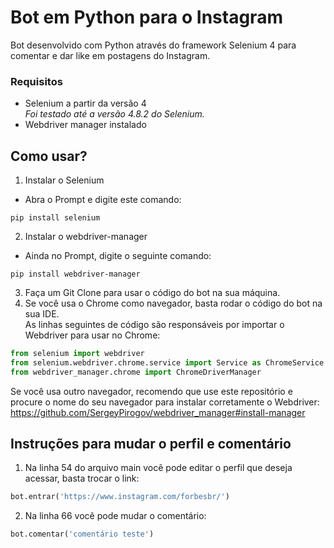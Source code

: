 # Bot em Python para o Instagram
Bot desenvolvido com Python através do framework Selenium 4 para comentar e dar like em postagens do Instagram.

### Requisitos
- Selenium a partir da versão 4<br>
*Foi testado até a versão 4.8.2 do Selenium.*
- Webdriver manager instalado

## Como usar?

1. Instalar o Selenium  
- Abra o Prompt e digite este comando:
```
pip install selenium
```

2. Instalar o webdriver-manager
- Ainda no Prompt, digite o seguinte comando:
```
pip install webdriver-manager
```

3. Faça um Git Clone para usar o código do bot na sua máquina.
4. Se você usa o Chrome como navegador, basta rodar o código do bot na sua IDE.<br>
As linhas seguintes de código são responsáveis por importar o Webdriver para usar no Chrome:
```Python
from selenium import webdriver
from selenium.webdriver.chrome.service import Service as ChromeService
from webdriver_manager.chrome import ChromeDriverManager
```
Se você usa outro navegador, recomendo que use este repositório e procure o nome do seu navegador para instalar corretamente o Webdriver:
https://github.com/SergeyPirogov/webdriver_manager#install-manager

## Instruções para mudar o perfil e comentário
1. Na linha 54 do arquivo main você pode editar o perfil que deseja acessar, basta trocar o link:
```python
bot.entrar('https://www.instagram.com/forbesbr/')
```
2. Na linha 66 você pode mudar o comentário:
```python
bot.comentar('comentário teste')
```


